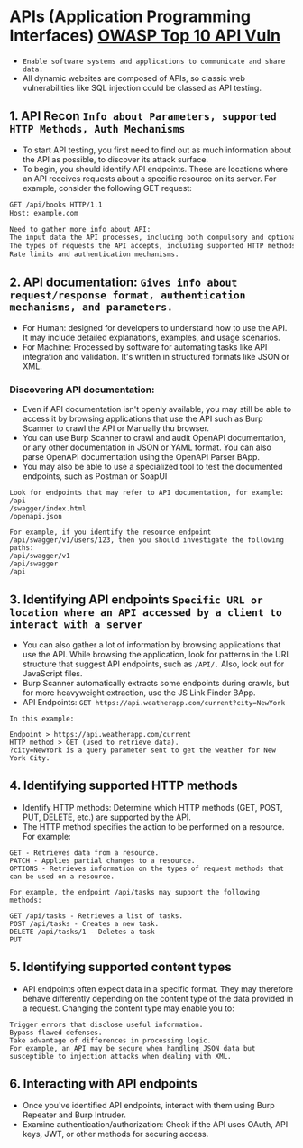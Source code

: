 # APIs (Application Programming Interfaces) [OWASP Top 10 API Vuln](https://owasp.org/API-Security/editions/2023/en/0x11-t10/)
- `Enable software systems and applications to communicate and share data.`
- All dynamic websites are composed of APIs, so classic web vulnerabilities like SQL injection could be classed as API testing.


## 1. API Recon `Info about Parameters, supported HTTP Methods, Auth Mechanisms`
- To start API testing, you first need to find out as much information about the API as possible, to discover its attack surface.
- To begin, you should identify API endpoints. These are locations where an API receives requests about a specific resource on its server. For example, consider the following GET request:
```HTML
GET /api/books HTTP/1.1
Host: example.com

Need to gather more info about API:
The input data the API processes, including both compulsory and optional parameters.
The types of requests the API accepts, including supported HTTP methods and media formats.
Rate limits and authentication mechanisms.
```

## 2. API documentation: `Gives info about request/response format, authentication mechanisms, and parameters.`
- For Human: designed for developers to understand how to use the API. It may include detailed explanations, examples, and usage scenarios.
- For Machine: Processed by software for automating tasks like API integration and validation. It's written in structured formats like JSON or XML.

### Discovering API documentation:
- Even if API documentation isn't openly available, you may still be able to access it by browsing applications that use the API such as Burp Scanner to crawl the API or Manually thu browser.
- You can use Burp Scanner to crawl and audit OpenAPI documentation, or any other documentation in JSON or YAML format. You can also parse OpenAPI documentation using the OpenAPI Parser BApp.
- You may also be able to use a specialized tool to test the documented endpoints, such as Postman or SoapUI
```
Look for endpoints that may refer to API documentation, for example:
/api
/swagger/index.html
/openapi.json

For example, if you identify the resource endpoint /api/swagger/v1/users/123, then you should investigate the following paths:
/api/swagger/v1
/api/swagger
/api
```

## 3. Identifying API endpoints `Specific URL or location where an API accessed by a client to interact with a server`
- You can also gather a lot of information by browsing applications that use the API.
While browsing the application, look for patterns in the URL structure that suggest API endpoints, such as `/API/.` Also, look out for JavaScript files.
- Burp Scanner automatically extracts some endpoints during crawls, but for more heavyweight extraction, use the JS Link Finder BApp.
- API Endpoints: `GET https://api.weatherapp.com/current?city=NewYork`
```
In this example:

Endpoint > https://api.weatherapp.com/current
HTTP method > GET (used to retrieve data).
?city=NewYork is a query parameter sent to get the weather for New York City.
```

## 4. Identifying supported HTTP methods
- Identify HTTP methods: Determine which HTTP methods (GET, POST, PUT, DELETE, etc.) are supported by the API.
- The HTTP method specifies the action to be performed on a resource. For example:
```
GET - Retrieves data from a resource.
PATCH - Applies partial changes to a resource.
OPTIONS - Retrieves information on the types of request methods that can be used on a resource.

For example, the endpoint /api/tasks may support the following methods:

GET /api/tasks - Retrieves a list of tasks.
POST /api/tasks - Creates a new task.
DELETE /api/tasks/1 - Deletes a task
PUT 
```

## 5. Identifying supported content types
- API endpoints often expect data in a specific format. They may therefore behave differently depending on the content type of the data provided in a request. Changing the content type may enable you to:
```
Trigger errors that disclose useful information.
Bypass flawed defenses.
Take advantage of differences in processing logic. 
For example, an API may be secure when handling JSON data but susceptible to injection attacks when dealing with XML.
```

## 6. Interacting with API endpoints
- Once you've identified API endpoints, interact with them using Burp Repeater and Burp Intruder.
- Examine authentication/authorization: Check if the API uses OAuth, API keys, JWT, or other methods for securing access.

